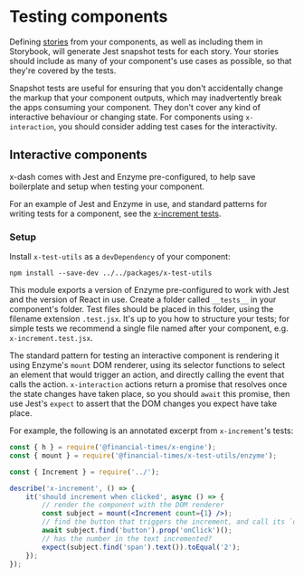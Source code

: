 # Testing components

Defining [stories] from your components, as well as including them in Storybook, will generate Jest snapshot tests for each story. Your stories should include as many of your component's use cases as possible, so that they're covered by the tests.

Snapshot tests are useful for ensuring that you don't accidentally change the markup that your component outputs, which may inadvertently break the apps consuming your component. They don't cover any kind of interactive behaviour or changing state. For components using `x-interaction`, you should consider adding test cases for the interactivity.

[stories]: /docs/components/stories

## Interactive components

x-dash comes with Jest and Enzyme pre-configured, to help save boilerplate and setup when testing your component.

For an example of Jest and Enzyme in use, and standard patterns for writing tests for a component, see the [x-increment tests](https://github.com/Financial-Times/x-dash/tree/HEAD/components/x-increment/__tests__).

### Setup

Install `x-test-utils` as a `devDependency` of your component:

```
npm install --save-dev ../../packages/x-test-utils
```

This module exports a version of Enzyme pre-configured to work with Jest and the version of React in use. Create a folder called `__tests__` in your component's folder. Test files should be placed in this folder, using the filename extension `.test.jsx`. It's up to you how to structure your tests; for simple tests we recommend a single file named after your component, e.g. `x-increment.test.jsx`.

The standard pattern for testing an interactive component is rendering it using Enzyme's `mount` DOM renderer, using its selector functions to select an element that would trigger an action, and directly calling the event that calls the action. `x-interaction` actions return a promise that resolves once the state changes have taken place, so you should `await` this promise, then use Jest's `expect` to assert that the DOM changes you expect have take place.

For example, the following is an annotated excerpt from `x-increment`'s tests:

```jsx
const { h } = require('@financial-times/x-engine');
const { mount } = require('@financial-times/x-test-utils/enzyme');

const { Increment } = require('../');

describe('x-increment', () => {
	it('should increment when clicked', async () => {
		// render the component with the DOM renderer
		const subject = mount(<Increment count={1} />);
		// find the button that triggers the increment, and call its `onClick` event. `await` state updates
		await subject.find('button').prop('onClick')();
		// has the number in the text incremented?
		expect(subject.find('span').text()).toEqual('2');
	});
});
```
